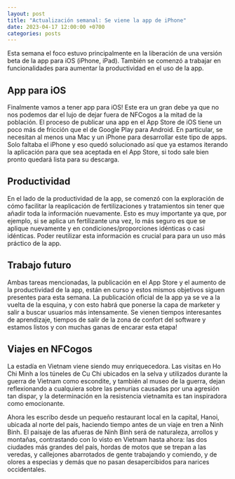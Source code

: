 ```yaml
---
layout: post
title: "Actualización semanal: Se viene la app de iPhone"
date: 2023-04-17 12:00:00 +0700
categories: posts
---
```


Esta semana el foco estuvo principalmente en la liberación de una versión beta de la app para iOS (iPhone, iPad). También se comenzó a trabajar en funcionalidades para aumentar la productividad en el uso de la app.

## App para iOS

Finalmente vamos a tener app para iOS! Este era un gran debe ya que no nos podemos dar el lujo de dejar fuera de NFCogos a la mitad de la población. El proceso de publicar una app en el App Store de iOS tiene un poco más de fricción que el de Google Play para Android. En particular, se necesitan al menos una Mac y un iPhone para desarrollar este tipo de apps. Solo faltaba el iPhone y eso quedó solucionado así que ya estamos iterando la aplicación para que sea aceptada en el App Store, si todo sale bien pronto quedará lista para su descarga.

## Productividad

En el lado de la productividad de la app, se comenzó con la exploración de cómo facilitar la reaplicación de fertilizaciones y tratamientos sin tener que añadir toda la información nuevamente. Esto es muy importante ya que, por ejemplo, si se aplica un fertilizante una vez, lo más seguro es que se aplique nuevamente y en condiciones/proporciones idénticas o casi idénticas. Poder reutilizar esta información es crucial para para un uso más práctico de la app.

## Trabajo futuro

Ambas tareas mencionadas, la publicación en el App Store y el aumento de la productividad de la app, están en curso y estos mismos objetivos siguen presentes para esta semana. La publicación oficial de la app ya se ve a la vuelta de la esquina, y con esto habrá que ponerse la capa de marketer y salir a buscar usuarios más intensamente. Se vienen tiempos interesantes de aprendizaje, tiempos de salir de la zona de confort del software y estamos listos y con muchas ganas de encarar esta etapa!

## Viajes en NFCogos

La estadía en Vietnam viene siendo muy enriquecedora. Las visitas en Ho Chi Minh a los túneles de Cu Chi ubicados en la selva y utilizados durante la guerra de Vietnam como escondite, y también al museo de la guerra, dejan reflexionando a cualquiera sobre las penurias causadas por una agresión tan dispar, y la determinación en la resistencia vietnamita es tan inspiradora como emocionante.

Ahora les escribo desde un pequeño restaurant local en la capital, Hanoi, ubicada al norte del país, haciendo tiempo antes de un viaje en tren a Ninh Binh. El paisaje de las afueras de Ninh Binh será de naturaleza, arrollos y montañas, contrastando con lo visto en Vietnam hasta ahora: las dos ciudades más grandes del país, hordas de motos que se trepan a las veredas, y callejones abarrotados de gente trabajando y comiendo, y de olores a especias y demás que no pasan desapercibidos para narices occidentales.
